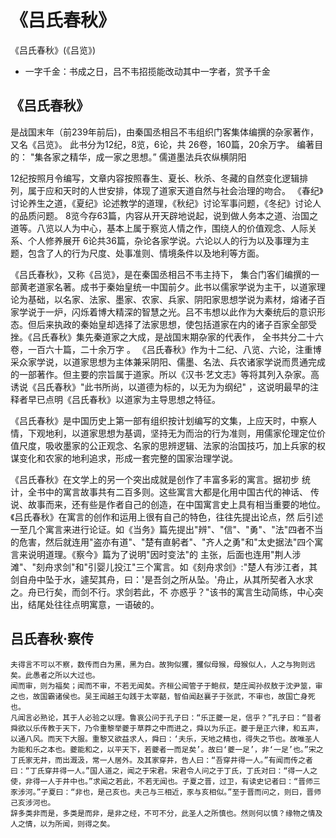 # 《吕氏春秋》

《吕氏春秋》(《吕览》)
- 一字千金：书成之日，吕不韦招揽能改动其中一字者，赏予千金

## 《吕氏春秋》
是战国末年（前239年前后)，由秦国丞相吕不韦组织门客集体编撰的杂家著作，又名《吕览》。
此书分为12纪，8览，6论，共
26卷，160篇，20余万字。
编著目的：
"集各家之精华，成一家之思想。”
儒道墨法兵农纵横阴阳

12纪按照月令编写，文章内容按照春生、夏长、秋杀、冬藏的自然变化逻辑排列，属于应和天时的人世安排，体现了道家天道自然与社会治理的吻合。
《春纪》讨论养生之道，《夏纪》论述教学的道理，《秋纪》讨论军事问题，《冬纪》讨论人的品质问题。
8览今存63篇，内容从开天辟地说起，说到做人务本之道、治国之道等。八览以人为中心，基本上属于察览人情之作，围绕人的价值观念、人际关系、个人修养展开
6论共36篇，杂论各家学说。六论以人的行为以及事理为主题，包含了人的行为尺度、处事准则、情境条件以及地利等方面。

《吕氏春秋》，又称《吕览》，是在秦国丞相吕不韦主持下， 集合门客们编撰的一部黄老道家名著。成书于秦始皇统一中国前夕。此书以儒家学说为主干，以道家理论为基础，以名家、法家、墨家、农家、兵家、阴阳家思想学说为素材，熔诸子百家学说于一炉，闪烁着博大精深的智慧之光。吕不韦想以此作为大秦统后的意识形态。但后来执政的秦始皇却选择了法家思想，使包括道家在内的诸子百家全部受挫。《吕氏春秋》集先秦道家之大成，是战国末期杂家的代表作， 全书共分二十六卷，一百六十篇，二十余万字 。
《吕氏春秋》作为十二纪、八览、六论，注重博采众家学说，以道家思想为主体兼采阴阳、儒墨、名法、兵农诸家学说而贯通完成的一部著作。但主要的宗旨属于道家。所以《汉书·艺文志》等将其列入杂家。高诱说《吕氏春秋》"此书所尚，以道德为标的，以无为为纲纪" ，这说明最早的注释者早已点明《吕氏春秋》以道家为主导思想之特征。

《吕氏春秋》是中国历史上第一部有组织按计划编写的文集，上应天时，中察人情，下观地利，以道家思想为基调，坚持无为而治的行为准则，用儒家伦理定位价值尺度，吸收墨家的公正观念、名家的思辨逻辑、法家的治国技巧，加上兵家的权谋变化和农家的地利追求，形成一套完整的国家治理学说。

《吕氏春秋》在文学上的另一个突出成就是创作了丰富多彩的寓言。据初步 统计，全书中的寓言故事共有二百多则。这些寓言大都是化用中国古代的神话、 传说、故事而来，还有些是作者自己的创造，在中国寓言史上具有相当重要的地位。《吕氏春秋》在寓言的创作和运用上很有自己的特色，往往先提出论点，然 后引述一至几个寓言来进行论证。如《当务》篇先提出"辨"、"信"、"勇"、"法"四者不当的危害，然后就连用"盗亦有道"、"楚有直躬者"、"齐人之勇"和"太史据法"四个寓言来说明道理。《察今》篇为了说明"因时变法"的 主张，后面也连用"荆人涉滩"、"刻舟求剑"和"引婴儿投江"三个寓言。如《刻舟求剑》:"楚人有涉江者，其剑自舟中坠于水，遽契其舟，曰：'是吾剑之所从坠。'舟止，从其所契者入水求之。舟已行矣，而剑不行。求剑若此，不 亦惑乎？"该书的寓言生动简练，中心突出，结尾处往往点明寓意，一语破的。


## 吕氏春秋·察传

	夫得言不可以不察，数传而白为黑，黑为白。故狗似玃，玃似母猴，母猴似人，人之与狗则远矣。此愚者之所以大过也。
	闻而审，则为福矣；闻而不审，不若无闻矣。齐桓公闻管子于鲍叔，楚庄闻孙叔敖于沈尹筮，审之也，故国霸诸侯也。吴王闻越王勾践于太宰嚭，智伯闻赵襄子于张武，不审也，故国亡身死也。
	凡闻言必熟论，其于人必验之以理。鲁哀公问于孔子曰：“乐正夔一足，信乎？”孔子曰：“昔者舜欲以乐传教于天下，乃令重黎举夔于草莽之中而进之，舜以为乐正。夔于是正六律，和五声，以通八风。而天下大服。重黎又欲益求人，舜曰：‘夫乐，天地之精也，得失之节也。故唯圣人为能和乐之本也。夔能和之，以平天下，若夔者一而足矣’。故曰‘夔一足’，非‘一足’也。”宋之丁氏家无井，而出溉汲，常一人居外。及其家穿井，告人曰：“吾穿井得一人。”有闻而传之者曰：“丁氏穿井得一人。”国人道之，闻之于宋君。宋君令人问之于丁氏，丁氏对曰：“得一人之使，非得一人于井中也。”求闻之若此，不若无闻也。子夏之晋，过卫，有读史记者曰：“晋师三豕涉河。”子夏曰：“非也，是己亥也。夫己与三相近，豕与亥相似。”至于晋而问之，则曰，晋师己亥涉河也。
	辞多类非而是，多类是而非，是非之经，不可不分，此圣人之所慎也。然则何以慎？缘物之情及人之情，以为所闻，则得之矣。